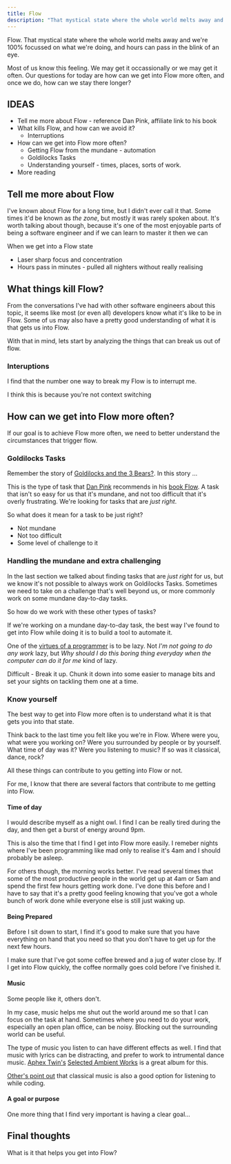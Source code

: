 ```yaml
---
title: Flow
description: "That mystical state where the whole world melts away and you are completely focussed on your tasks. How do we get more of that."
---
```


Flow. That mystical state where the whole world melts away and we're 100%
focussed on what we're doing, and hours can pass in the blink of an eye.

Most of us know this feeling. We may get it occassionally or we may get it
often. Our questions for today are how can we get into Flow more often, and once
we do, how can we stay there longer?

## IDEAS

* Tell me more about Flow - reference Dan Pink, affiliate link to his book
* What kills Flow, and how can we avoid it?
  * Interruptions
* How can we get into Flow more often?
  * Getting Flow from the mundane - automation
  * Goldilocks Tasks
  * Understanding yourself - times, places, sorts of work.
* More reading

## Tell me more about Flow

I've known about Flow for a long time, but I didn't ever call it that. Some
times it'd be known as _the zone_, but mostly it was rarely spoken about. It's
worth talking about though, because it's one of the most enjoyable parts of
being a software engineer and if we can learn to master it then we can
<somethign>

When we get into a Flow state  <continue>

* Laser sharp focus and concentration
* Hours pass in minutes - pulled all nighters without really realising

## What things kill Flow?

From the conversations I've had with other software engineers about this topic,
it seems like most (or even all) developers know what it's like to be in Flow.
Some of us may also have a pretty good understanding of what it is that gets us
into Flow.

With that in mind, lets start by analyzing the things that can break us out of
flow.

### Interuptions

I find that the number one way to break my Flow is to interrupt me.

<something about context switching>

<Pair programming exception> I think this is because you're not context
switching



## How can we get into Flow more often?

If our goal is to achieve Flow more often, we need to better understand the
circumstances that trigger flow.

### Goldilocks Tasks

Remember the story of [Goldilocks and the 3 Bears?](). In this story ...

This is the type of task that [Dan Pink]() recommends in his [book Flow](). A
task that isn't so easy for us that it's mundane, and not too difficult that
it's overly frustrating. We're looking for tasks that are *just right*.

So what does it mean for a task to be just right?

* Not mundane
* Not too difficult
* Some level of challenge to it

### Handling the mundane and extra challenging

In the last section we talked about finding tasks that are *just right* for us,
but we know it's not possible to always work on Goldilocks Tasks. Sometimes we
need to take on a challenge that's well beyond us, or more commonly work on some
mundane day-to-day tasks.

So how do we work with these other types of tasks?

If we're working on a mundane day-to-day task, the best way I've found to get
into Flow while doing it is to build a tool to automate it.

One of the [virtues of a programmer]() is to be lazy. Not _I'm not going to do any
work_ lazy, but _Why should I do this boring thing everyday when the computer
can do it for me_ kind of lazy.



Difficult - Break it up. Chunk it down into some easier to manage bits and set
your sights on tackling them one at a time.

### Know yourself

The best way to get into Flow more often is to understand what it is that gets
you into that state.

Think back to the last time you felt like you we're in Flow. Where were you,
what were you working on? Were you surrounded by people or by yourself. What
time of day was it? Were you listening to music? If so was it classical, dance,
rock?

All these things can contribute to you getting into Flow or not.

For me, I know that there are several factors that contribute to me getting into
Flow.

#### Time of day

I would describe myself as a night owl. I find I can be really tired during the
day, and then get a burst of energy around 9pm.

This is also the time that I find I get into Flow more easily. I remeber nights
where I've been programming like mad only to realise it's 4am and I should
probably be asleep.

For others though, the morning works better. I've read several times that some
of the most productive people in the world get up at 4am or 5am and spend the
first few hours getting work done. I've done this before and I have to say that
it's a pretty good feeling knowing that you've got a whole bunch of work done
while everyone else is still just waking up.

#### Being Prepared

Before I sit down to start, I find it's good to make sure that you have
everything on hand that you need so that you don't have to get up for the next
few hours.

I make sure that I've got some coffee brewed and a jug of water close by. If I
get into Flow quickly, the coffee normally goes cold before I've finished it.

#### Music

Some people like it, others don't.

In my case, music helps me shut out the world around me so that I can focus on
the task at hand. Sometimes where you need to do your work, especially an open
plan office, can be noisy. Blocking out the surrounding world can be useful.

The type of music you listen to can have different effects as well. I find that
music with lyrics can be distracting, and prefer to work to intrumental dance
music. [Aphex Twin's]() [Selected Ambient Works]() is a great album for this.

[Other's point out]() that classical music is also a good option for listening
to while coding.

#### A goal or purpose

One more thing that I find very important is having a clear goal...


## Final thoughts

What is it that helps you get into Flow?
